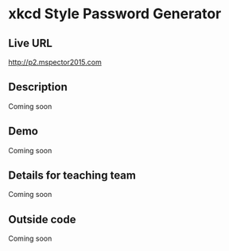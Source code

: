 # xkcd Style Password Generator

## Live URL
<http://p2.mspector2015.com>

## Description
Coming soon

## Demo
Coming soon

## Details for teaching team
Coming soon

## Outside code
Coming soon
